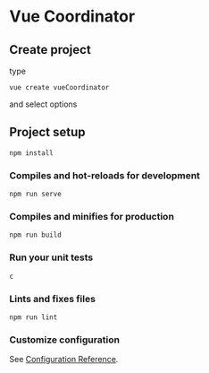 # Vue Coordinator

## Create project
type 

```
vue create vueCoordinator
```
and select options


## Project setup
```
npm install
```

### Compiles and hot-reloads for development
```
npm run serve
```

### Compiles and minifies for production
```
npm run build
```

### Run your unit tests
```
c
```

### Lints and fixes files
```
npm run lint
```

### Customize configuration
See [Configuration Reference](https://cli.vuejs.org/config/).
